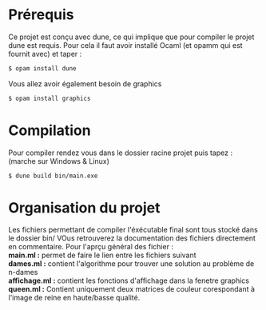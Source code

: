 # Prérequis
Ce projet est conçu avec dune, ce qui implique que pour compiler le projet dune est requis. Pour cela il faut avoir installé Ocaml (et opamm qui est fournit avec) et taper :
```bash
$ opam install dune
```
Vous allez avoir également besoin de graphics 
```bash
$ opam install graphics
```
# Compilation
Pour compiler rendez vous dans le dossier racine projet puis tapez : (marche sur Windows & Linux)
```bash
$ dune build bin/main.exe
```

# Organisation du projet
Les fichiers permettant de compiler l'éxécutable final sont tous stocké dans le dossier bin/
VOus retrouverez la documentation des fichiers directement en commentaire. 
Pour l'aprçu général des fichier :   
**main.ml :** permet de faire le lien entre les fichiers suivant  
**dames.ml :** contient l'algorithme pour trouver une solution au problème de n-dames  
**affichage.ml :** contient les fonctions d'affichage dans la fenetre graphics   
**queen.ml :** Contient uniquement deux matrices de couleur corespondant à l'image de reine en haute/basse qualité.  
